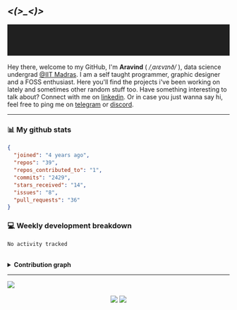 &nbsp;

## *<(>_<)>*

<p align="center">
  <img src="https://github.com/aravinds-arv/aravinds-arv/blob/master/header.gif">
</p>

Hey there, welcome to my GitHub, I'm **Aravind** ( */ˌaɾɛvɪnð/* ), data science undergrad [@IIT Madras](https://study.iitm.ac.in/ds/). I am a self taught programmer, graphic designer and a FOSS enthusiast. Here you'll find the projects i've been working on lately and sometimes other random stuff too. Have something interesting to talk about? Connect with me on [linkedin](https://www.linkedin.com/in/aravinds-arv/). Or in case you just wanna say hi, feel free to ping me on [telegram](https://t.me/aravind404) or [discord](https://discord.com/users/900961892774854677).

---

### 📊 My github stats

```json
{
  "joined": "4 years ago",
  "repos": "39",
  "repos_contributed_to": "1",
  "commits": "2429",
  "stars_received": "14",
  "issues": "8",
  "pull_requests": "36"
}
```

### 💻 Weekly development breakdown
<!--START_SECTION:waka-->
```text
No activity tracked
```
<!--END_SECTION:waka-->

<br>
<details>
  <summary><b>Contribution graph</b></summary>
  <br>
  
  ![Aravind's github activity graph](https://github-readme-activity-graph.vercel.app/graph?username=aravinds-arv&theme=one-dark)
</details>

---

![](https://hit.yhype.me/github/profile?user_id=78845005)

<p align="center">
   <a href="https://github.com/aravinds-arv.gpg"><img src="https://img.shields.io/badge/GPG-0x6CAEBF8F0A645091-informational?style=plastic&logo=gnuprivacyguard&logoColor=white&color=313131"></a>
    <img src="https://komarev.com/ghpvc/?username=aravinds-arv&color=313131&style=plastic&label=~+Profile+Hits&logo=twitter"
</p>
